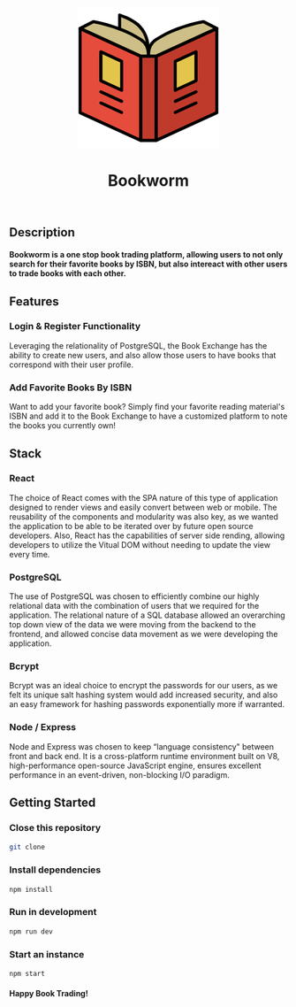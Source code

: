 <h1 align="center">
  <br>
    <img src="./images/book-4986.png">
    <br>
    <br>
  Bookworm
    <br>
  <br>
</h1>



## Description
<h4><strong>Bookworm is a one stop book trading platform, allowing users to not only search for their favorite books by ISBN, but also intereact with other users to trade books with each other.</strong></h4>

## Features

### Login & Register Functionality
Leveraging the relationality of PostgreSQL, the Book Exchange has the ability to create new users, and also allow those users to have books that correspond with their user profile. 


### Add Favorite Books By ISBN
Want to add your favorite book? Simply find your favorite reading material's ISBN and add it to the Book Exchange to have a customized platform to note the books you currently own!



## Stack

### React
The choice of React comes with the SPA nature of this type of application designed to render views and easily convert between web or mobile. The reusability of the components and modularity was also key, as we wanted the application to be able to be iterated over by future open source developers. Also, React has the capabilities of server side rending, allowing developers to utilize the Vitual DOM without needing to update the view every time. 

### PostgreSQL
The use of PostgreSQL was chosen to efficiently combine our highly relational data with the combination of users that we required for the application. The relational nature of a SQL database allowed an overarching top down view of the data we were moving from the backend to the frontend, and allowed concise data movement as we were developing the application. 

### Bcrypt
Bcrypt was an ideal choice to encrypt the passwords for our users, as we felt its unique salt hashing system would add increased security, and also an easy framework for hashing passwords exponentially more if warranted. 

### Node / Express
Node and Express was chosen to keep “language consistency" between front and back end. It is a cross-platform runtime environment built on V8, high-performance open-source JavaScript engine, ensures excellent performance in an event-driven, non-blocking I/O paradigm.

## Getting Started
### Close this repository
```bash
git clone 
```

### Install dependencies
```bash
npm install
```

### Run in development
```bash
npm run dev
```

### Start an instance
```bash
npm start
```

#### Happy Book Trading!

